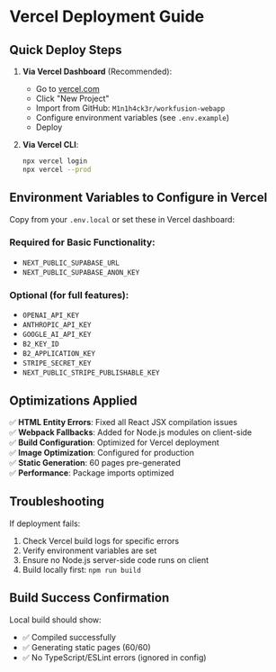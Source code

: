 # Vercel Deployment Guide

## Quick Deploy Steps

1. **Via Vercel Dashboard** (Recommended):
   - Go to [vercel.com](https://vercel.com)
   - Click "New Project"
   - Import from GitHub: `M1n1h4ck3r/workfusion-webapp`
   - Configure environment variables (see `.env.example`)
   - Deploy

2. **Via Vercel CLI**:
   ```bash
   npx vercel login
   npx vercel --prod
   ```

## Environment Variables to Configure in Vercel

Copy from your `.env.local` or set these in Vercel dashboard:

### Required for Basic Functionality:
- `NEXT_PUBLIC_SUPABASE_URL`
- `NEXT_PUBLIC_SUPABASE_ANON_KEY`

### Optional (for full features):
- `OPENAI_API_KEY`
- `ANTHROPIC_API_KEY`
- `GOOGLE_AI_API_KEY`
- `B2_KEY_ID`
- `B2_APPLICATION_KEY`
- `STRIPE_SECRET_KEY`
- `NEXT_PUBLIC_STRIPE_PUBLISHABLE_KEY`

## Optimizations Applied

✅ **HTML Entity Errors**: Fixed all React JSX compilation issues  
✅ **Webpack Fallbacks**: Added for Node.js modules on client-side  
✅ **Build Configuration**: Optimized for Vercel deployment  
✅ **Image Optimization**: Configured for production  
✅ **Static Generation**: 60 pages pre-generated  
✅ **Performance**: Package imports optimized  

## Troubleshooting

If deployment fails:
1. Check Vercel build logs for specific errors
2. Verify environment variables are set
3. Ensure no Node.js server-side code runs on client
4. Build locally first: `npm run build`

## Build Success Confirmation

Local build should show:
- ✅ Compiled successfully
- ✅ Generating static pages (60/60)
- ✅ No TypeScript/ESLint errors (ignored in config)